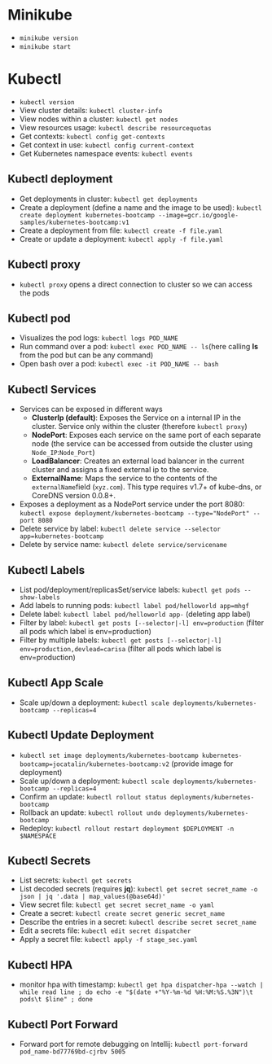 # Minikube
- `minikube version`
- `minikube start`

# Kubectl
- `kubectl version`
- View cluster details: `kubectl cluster-info`
- View nodes within a cluster: `kubectl get nodes`
- View resources usage: `kubectl describe resourcequotas`
- Get contexts: `kubectl config get-contexts`
- Get context in use: `kubectl config current-context`
- Get Kubernetes namespace events: `kubectl events`

## Kubectl deployment
- Get deployments in cluster: `kubectl get deployments`
- Create a deployment (define a name and the image to be used): `kubectl create deployment kubernetes-bootcamp --image=gcr.io/google-samples/kubernetes-bootcamp:v1`
- Create a deployment from file: `kubectl create -f file.yaml`
- Create or update a deployment: `kubectl apply -f file.yaml`

## Kubectl proxy
- `kubectl proxy` opens a direct connection to cluster so we can access the pods

## Kubectl pod
- Visualizes the pod logs: `kubectl logs POD_NAME`
- Run command over a pod: `kubectl exec POD_NAME -- ls`(here calling **ls** from the pod but can be any command)
- Open bash over a pod: `kubectl exec -it POD_NAME -- bash`

## Kubectl Services
- Services can be exposed in different ways
    - **ClusterIp (default)**: Exposes the Service on a internal IP in the cluster. Service only within the cluster (therefore `kubectl proxy`)
    - **NodePort**: Exposes each service on the same port of each separate node (the service can be accessed from outside the cluster using `Node_IP`:`Node_Port`)
    - **LoadBalancer**: Creates an external load balancer in the current cluster and assigns a fixed external ip to the service.
    - **ExternalName**: Maps the service to the contents of the `externalName`field (`xyz.com`). This type requires v1.7+ of kube-dns, or CoreDNS version 0.0.8+.
- Exposes a deployment as a NodePort service under the port 8080: `kubectl expose deployment/kubernetes-bootcamp --type="NodePort" --port 8080`
- Delete service by label: `kubectl delete service --selector app=kubernetes-bootcamp`
- Delete by service name: `kubectl delete service/servicename`

## Kubectl Labels
- List pod/deployment/replicasSet/service labels: `kubectl get pods --show-labels`
- Add labels to running pods: `kubectl label pod/helloworld app=mhgf`
- Delete label: `kubectl label pod/helloworld app-` (deleting app label)
- Filter by label: `kubectl get posts [--selector|-l] env=production` (filter all pods which label is env=production)
- Filter by multiple labels: `kubectl get posts [--selector|-l] env=production,devlead=carisa` (filter all pods which label is env=production)

## Kubectl App Scale
- Scale up/down a deployment: `kubectl scale deployments/kubernetes-bootcamp --replicas=4`

## Kubectl Update Deployment
- `kubectl set image deployments/kubernetes-bootcamp kubernetes-bootcamp=jocatalin/kubernetes-bootcamp:v2` (provide image for deployment)
- Scale up/down a deployment: `kubectl scale deployments/kubernetes-bootcamp --replicas=4`
- Confirm an update: `kubectl rollout status deployments/kubernetes-bootcamp`
- Rollback an update: `kubectl rollout undo deployments/kubernetes-bootcamp`
- Redeploy: `kubectl rollout restart deployment $DEPLOYMENT -n $NAMESPACE`

## Kubectl Secrets
- List secrets: `kubectl get secrets`
- List decoded secrets (requires **jq**): `kubectl get secret secret_name -o json | jq '.data | map_values(@base64d)'` 
- View secret file: `kubectl get secret secret_name -o yaml`
- Create a secret: `kubectl create secret generic secret_name`
- Describe the entries in a secret: `kubectl describe secret secret_name`
- Edit a secrets file: `kubectl edit secret dispatcher`
- Apply a secret file: `kubectl apply -f stage_sec.yaml`

## Kubectl HPA
- monitor hpa with timestamp: `kubectl get hpa dispatcher-hpa --watch | while read line ; do echo -e "$(date +"%Y-%m-%d %H:%M:%S.%3N")\t pods\t $line" ; done`

## Kubectl Port Forward
- Forward port for remote debugging on Intellij: `kubectl port-forward pod_name-bd77769bd-cjrbv 5005`


